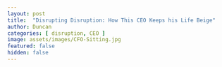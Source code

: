 ```yaml
---
layout: post
title:  "Disrupting Disruption: How This CEO Keeps his Life Beige"
author: Duncan
categories: [ disruption, CEO ]
image: assets/images/CFO-Sitting.jpg
featured: false
hidden: false
---
```

